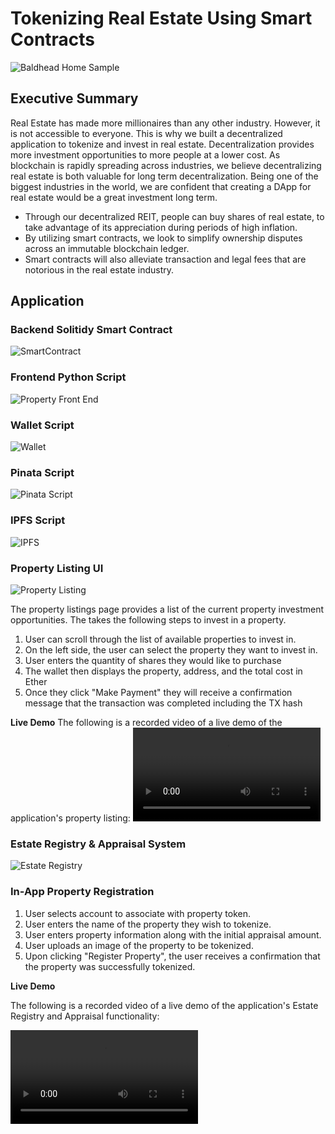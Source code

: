 # Tokenizing Real Estate Using Smart Contracts 

![Baldhead Home Sample](https://github.com/Djachechi/Project-3/blob/main/APP/Images/Baldhead.JPG)

## Executive Summary

Real Estate has made more millionaires than any other industry. However, it is not accessible to everyone. This is why we built a decentralized application to tokenize and invest in real estate. 
Decentralization provides more investment opportunities to more people at a lower cost. As blockchain is rapidly spreading across industries, we believe decentralizing real estate is both valuable for long term decentralization. 
Being one of the biggest industries in the world, we are confident that creating a DApp for real estate would be a great investment long term. 

* Through our decentralized REIT, people can buy shares of real estate, to take advantage of its appreciation during periods of high inflation.
* By utilizing smart contracts, we look to simplify ownership disputes across an immutable blockchain ledger.
* Smart contracts will also alleviate transaction and legal fees that are notorious in the real estate industry.

## Application

### Backend Solitidy Smart Contract

![SmartContract](https://github.com/Djachechi/Project-3/blob/main/Screenshots/Estate-Registry-Solidity-Contract.PNG)

### Frontend Python Script

![Property Front End](https://github.com/Djachechi/Project-3/blob/main/Screenshots/Property_frontend_scripting.PNG)

### Wallet Script
![Wallet](https://github.com/Djachechi/Project-3/blob/main/Screenshots/wallet_script.PNG)

### Pinata Script
![Pinata Script](https://github.com/Djachechi/Project-3/blob/main/Screenshots/pinata_script.PNG)

### IPFS Script
![IPFS](https://github.com/Djachechi/Project-3/blob/main/Screenshots/ipfs_app_integration.PNG)

### Property Listing UI

![Property Listing](https://github.com/Djachechi/Project-3/blob/main/Screenshots/Listings_Page.JPG)

The property listings page provides a list of the current property investment opportunities. The takes the following steps to invest in a property.

1. User can scroll through the list of available properties to invest in.
2. On the left side, the user can select the property they want to invest in.
3. User enters the quantity of shares they would like to purchase
4. The wallet then displays the property, address, and the total cost in Ether
5. Once they click "Make Payment" they will receive a confirmation message that the transaction was completed including the TX hash

__Live Demo__
The following is a recorded video of a live demo of the application's property listing: 
![Property Frontend Demo](https://user-images.githubusercontent.com/87338709/153273216-8724d1ee-5f64-4cb7-917e-8ea21de750f6.mp4)

### Estate Registry & Appraisal System
![Estate Registry](https://github.com/Djachechi/Project-3/blob/main/Screenshots/Estate_registry.JPG)

### In-App Property Registration

1. User selects account to associate with property token.
2. User enters the name of the property they wish to tokenize.
3. User enters property information along with the initial appraisal amount.
4. User uploads an image of the property to be tokenized.
5. Upon clicking "Register Property", the user receives a confirmation that the property was successfully tokenized.

__Live Demo__

The following is a recorded video of a live demo of the application's Estate Registry and Appraisal functionality:

![Estate Registry & Appraisal](https://user-images.githubusercontent.com/87338709/153274726-457379fd-6ddf-494e-a9a1-ab9ad4b423ce.mp4)




